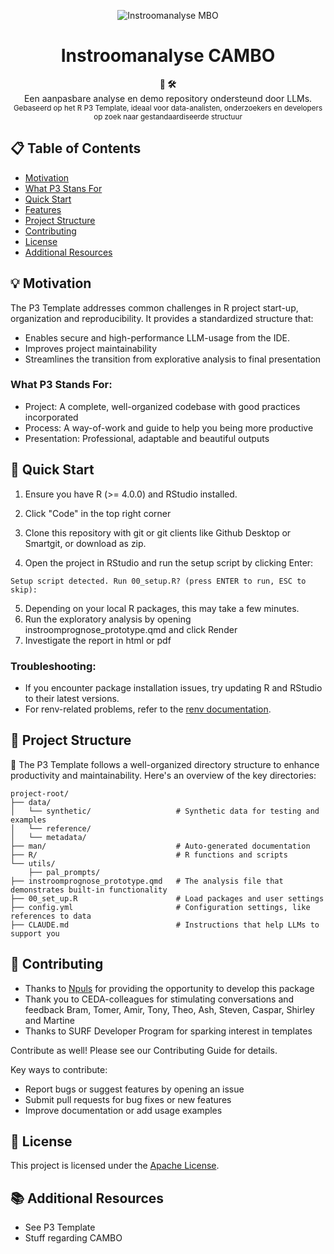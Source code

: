 <p align="center"><img src="src/assets/p3_logo.png" alt="Instroomanalyse MBO"></p> <h1 align="center">Instroomanalyse CAMBO</h1> <div align="center"> <strong>🚀  🛠️</strong> <br> Een aanpasbare analyse en demo repository ondersteund door LLMs. <br> <sub>Gebaseerd op het R P3 Template, ideaal voor data-analisten, onderzoekers en developers op zoek naar gestandaardiseerde structuur</sub> 

</div>


## 📋 Table of Contents

- [Motivation](#-motivation)
- [What P3 Stans For](#-what-p3-stands-for)
- [Quick Start](#-quick-start)
- [Features](#-features)
- [Project Structure](#-project-structure)
- [Contributing](#-contributing)
- [License](#-license)
- [Additional Resources](#-additional-resources)


## 💡 Motivation

The P3 Template addresses common challenges in R project start-up, organization and reproducibility. It provides a standardized structure that:
- Enables secure and high-performance LLM-usage from the IDE.
- Improves project maintainability
- Streamlines the transition from explorative analysis to final presentation

### What P3 Stands For:

- Project: A complete, well-organized codebase with good practices incorporated
- Process: A way-of-work and guide to help you being more productive
- Presentation: Professional, adaptable and beautiful outputs

## 🚀 Quick Start

1. Ensure you have R (>= 4.0.0) and RStudio installed.

2. Click "Code" in the top right corner
3. Clone this repository with git or git clients like Github Desktop or Smartgit, or download as zip.
4. Open the project in RStudio and run the setup script by clicking Enter:
```
Setup script detected. Run 00_setup.R? (press ENTER to run, ESC to skip): 
```
5. Depending on your local R packages, this may take a few minutes.
6. Run the exploratory analysis by opening instroomprognose_prototype.qmd and click Render
7. Investigate the report in html or pdf

### Troubleshooting:
- If you encounter package installation issues, try updating R and RStudio to their latest versions.
- For renv-related problems, refer to the [renv documentation](https://rstudio.github.io/renv/articles/renv.html).

## 📁 Project Structure

🚧 The P3 Template follows a well-organized directory structure to enhance productivity and maintainability. Here's an overview of the key directories: 

```
project-root/
├── data/
│   └── synthetic/                   # Synthetic data for testing and examples
│   └── reference/       
│   └── metadata/      
├── man/                             # Auto-generated documentation
├── R/                               # R functions and scripts
└── utils/               
    ├── pal_prompts/     
├── instroomprognose_prototype.qmd   # The analysis file that demonstrates built-in functionality
├── 00_set_up.R                      # Load packages and user settings
├── config.yml                       # Configuration settings, like references to data
├── CLAUDE.md                        # Instructions that help LLMs to support you

```

## 🤝 Contributing

- Thanks to [Npuls](https://npuls.nl/) for providing the opportunity to develop this package
- Thank you to CEDA-colleagues for stimulating conversations and feedback Bram, Tomer, Amir, Tony, Theo, Ash, Steven, Caspar, Shirley and Martine
- Thanks to SURF Developer Program for sparking interest in templates


Contribute as well! Please see our Contributing Guide for details. 

Key ways to contribute:

- Report bugs or suggest features by opening an issue
- Submit pull requests for bug fixes or new features
- Improve documentation or add usage examples


## 📄 License

This project is licensed under the [Apache License](LICENSE.md).

## 📚 Additional Resources

- See P3 Template
- Stuff regarding CAMBO

